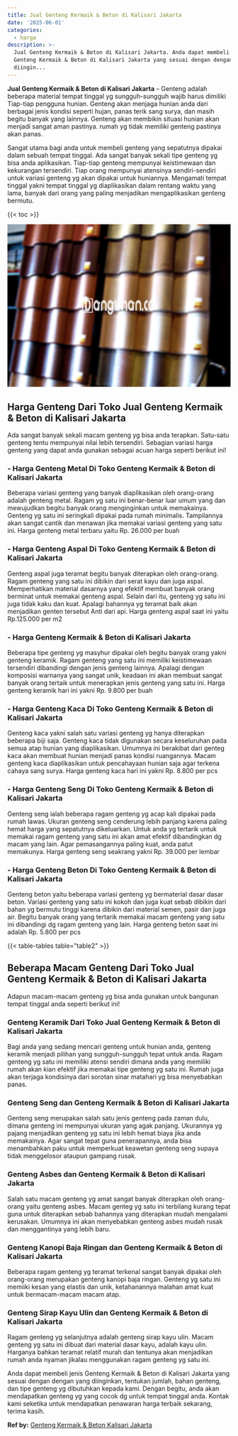 ```yaml
---
title: Jual Genteng Kermaik & Beton di Kalisari Jakarta
date: '2025-06-01'
categories:
  - harga
description: >-
  Jual Genteng Kermaik & Beton di Kalisari Jakarta. Anda dapat membeli jenis
  Genteng Kermaik & Beton di Kalisari Jakarta yang sesuai dengan dengan yang
  diingin...
---
```


**Jual Genteng Kermaik & Beton di Kalisari Jakarta** – Genteng adalah beberapa material tempat tinggal yg sungguh-sungguh wajib harus dimiliki Tiap-tiap pengguna hunian. Genteng akan menjaga hunian anda dari berbagai jenis kondisi seperti hujan, panas terik sang surya, dan masih begitu banyak yang lainnya. Genteng akan membikin situasi hunian akan menjadi sangat aman pastinya. rumah yg tidak memiliki genteng pastinya akan panas.

Sangat utama bagi anda untuk membeli genteng yang sepatutnya dipakai dalam sebuah tempat tinggal. Ada sangat banyak sekali tipe genteng yg bisa anda aplikasikan. Tiap-tiap genteng mempunyai keistimewaan dan kekurangan tersendiri. Tiap orang mempunyai atensinya sendiri-sendiri untuk variasi genteng yg akan dipakai untuk huniannya. Mengamati tempat tinggal yakni tempat tinggal yg diaplikasikan dalam rentang waktu yang lama, banyak dari orang yang paling menjadikan mengaplikasikan genteng bermutu.

{{< toc >}}

![Jual Genteng Kermaik & Beton di Kalisari Jakarta](/images/genteng-minimalis-murah14.png)

## Harga Genteng Dari Toko Jual Genteng Kermaik & Beton di Kalisari Jakarta

Ada sangat banyak sekali macam genteng yg bisa anda terapkan. Satu-satu genteng tentu mempunyai nilai lebih tersendiri. Sebagian variasi harga genteng yang dapat anda gunakan sebagai acuan harga seperti berikut ini!

### \- Harga Genteng Metal Di Toko Genteng Kermaik & Beton di Kalisari Jakarta

Beberapa variasi genteng yang banyak diaplikasikan oleh orang-orang adalah genteng metal. Ragam yg satu ini benar-benar luar umum yang dan mewujudkan begitu banyak orang menginginkan untuk memakainya. Genteng yg satu ini seringkali dipakai pada rumah minimalis. Tampilannya akan sangat cantik dan menawan jika memakai variasi genteng yang satu ini. Harga genteng metal terbaru yaitu Rp. 26.000 per buah

### \- Harga Genteng Aspal Di Toko Genteng Kermaik & Beton di Kalisari Jakarta

Genteng aspal juga teramat begitu banyak diterapkan oleh orang-orang. Ragam genteng yang satu ini dibikin dari serat kayu dan juga aspal. Memperhatikan material dasarnya yang efektif membuat banyak orang berminat untuk memakai genteng aspal. Selain dari itu, genteng yg satu ini juga tidak kaku dan kuat. Apalagi bahannya yg teramat baik akan menjadikan genten tersebut Anti dari api. Harga genteng aspal saat ini yaitu Rp.125.000 per m2

### \- Harga Genteng Kermaik & Beton di Kalisari Jakarta

Beberapa tipe genteng yg masyhur dipakai oleh begitu banyak orang yakni genteng keramik. Ragam genteng yang satu ini memiliki keistimewaan tersendiri dibandingi dengan jenis genteng lainnya. Apalagi dengan komposisi warnanya yang sangat unik, keadaan ini akan membuat sangat banyak orang tertaik untuk menerapkan jenis genteng yang satu ini. Harga genteng keramik hari ini yakni Rp. 9.800 per buah

### \- Harga Genteng Kaca Di Toko Genteng Kermaik & Beton di Kalisari Jakarta

Genteng kaca yakni salah satu variasi genteng yg hanya diterapkan beberapa biji saja. Genteng kaca tidak digunakan secara keseluruhan pada semua atap hunian yang diaplikasikan. Umumnya ini berakibat dari genteg kaca akan membuat hunian menjadi panas kondisi ruangannya. Macam genteng kaca diaplikasikan untuk pencahayaan hunian saja agar terkena cahaya sang surya. Harga genteng kaca hari ini yakni Rp. 8.800 per pcs

### \- Harga Genteng Seng Di Toko Genteng Kermaik & Beton di Kalisari Jakarta

Genteng seng ialah beberapa ragam genteng yg acap kali dipakai pada rumah lawas. Ukuran genteng seng cenderung lebih panjang karena paling hemat harga yang sepatutnya dikeluarkan. Untuk anda yg tertarik untuk memakai ragam genteng yang satu ini akan amat efektif dibandingkan dg macam yang lain. Agar pemasangannya paling kuat, anda patut memakunya. Harga genteng seng seakrang yakni Rp. 39.000 per lembar

### \- Harga Genteng Beton Di Toko Genteng Kermaik & Beton di Kalisari Jakarta

Genteng beton yaitu beberapa variasi genteng yg bermaterial dasar dasar beton. Variasi genteng yang satu ini kokoh dan juga kuat sebab dibikin dari bahan yg bermutu tinggi karena dibikin dari material semen, pasir dan juga air. Begitu banyak orang yang tertarik memakai macam genteng yang satu ini dibandingi dg ragam genteng yang lain. Harga genteng beton saat ini adalah Rp. 5.800 per pcs

{{< table-tables table="table2" >}}

## Beberapa Macam Genteng Dari Toko Jual Genteng Kermaik & Beton di Kalisari Jakarta

Adapun macam-macam genteng yg bisa anda gunakan untuk bangunan tempat tinggal anda seperti berikut ini!

### Genteng Keramik Dari Toko Jual Genteng Kermaik & Beton di Kalisari Jakarta

Bagi anda yang sedang mencari genteng untuk hunian anda, genteng keramik menjadi pilihan yang sungguh-sungguh tepat untuk anda. Ragam genteng yg satu ini memiliki atensi sendiri dimana anda yang memiliki rumah akan kian efektif jika memakai tipe genteng yg satu ini. Rumah juga akan terjaga kondisinya dari sorotan sinar matahari yg bisa menyebabkan panas.

### Genteng Seng dan Genteng Kermaik & Beton di Kalisari Jakarta

Genteng seng merupakan salah satu jenis genteng pada zaman dulu, dimana genteng ini mempunyai ukuran yang agak panjang. Ukurannya yg pajang menjadikan genteng yg satu ini lebih hemat biaya jika anda memakainya. Agar sangat tepat guna penerapannya, anda bisa menambahkan paku untuk memperkuat keawetan genteng seng supaya tidak menggelosor ataupun gampang rusak.

### Genteng Asbes dan Genteng Kermaik & Beton di Kalisari Jakarta

Salah satu macam genteng yg amat sangat banyak diterapkan oleh orang-orang yaitu genteng asbes. Macam genteg yg satu ini terbilang kurang tepat guna untuk diterapkan sebab bahannya yang diterapkan mudah mengalami kerusakan. Umumnya ini akan menyebabkan genteng asbes mudah rusak dan menggantinya yang lebih baru.

### Genteng Kanopi Baja Ringan dan Genteng Kermaik & Beton di Kalisari Jakarta

Beberapa ragam genteng yg teramat terkenal sangat banyak dipakai oleh orang-orang merupakan genteng kanopi baja ringan. Genteng yg satu ini memiiki kesan yang elastis dan unik, ketahanannya malahan amat kuat untuk bermacam-macam macam atap.

### Genteng Sirap Kayu Ulin dan Genteng Kermaik & Beton di Kalisari Jakarta

Ragam genteng yg selanjutnya adalah genteng sirap kayu ulin. Macam genteng yg satu ini dibuat dari material dasar kayu, adalah kayu ulin. Harganya bahkan teramat relatif murah dan tentunya akan menjadikan rumah anda nyaman jikalau menggunakan ragam genteng yg satu ini.

Anda dapat membeli jenis Genteng Kermaik & Beton di Kalisari Jakarta yang sesuai dengan dengan yang diinginkan, tentukan jumlah, bahan genteng, dan tipe genteng yg dibutuhkan kepada kami. Dengan begitu, anda akan mendapatkan genteng yg yang cocok dg untuk tempat tinggal anda. Kontak kami seketika untuk mendapatkan penawaran harga terbaik sekarang, terima kasih.

**Ref by:**  [Genteng Kermaik & Beton  Kalisari Jakarta](https://id.wikipedia.org/wiki/Genteng)
